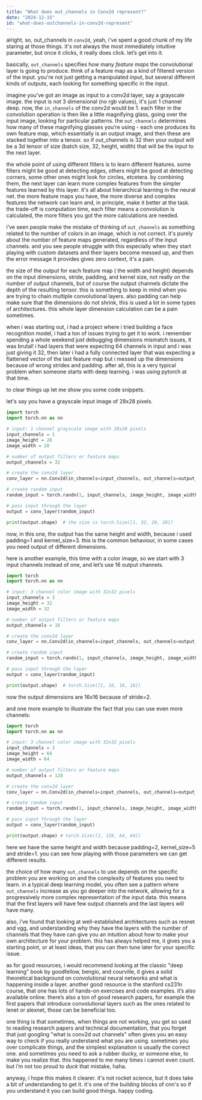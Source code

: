 ```yaml
---
title: "What does out_channels in Conv2d represent?"
date: "2024-12-15"
id: "what-does-outchannels-in-conv2d-represent"
---
```


alright, so, out_channels in `conv2d`, yeah, i've spent a good chunk of my life staring at those things. it's not always the most immediately intuitive parameter, but once it clicks, it really does click. let’s get into it.

basically, `out_channels` specifies how many *feature maps* the convolutional layer is going to produce. think of a feature map as a kind of filtered version of the input. you're not just getting a manipulated input, but several different kinds of outputs, each looking for something specific in the input.

imagine you’ve got an image as input to a conv2d layer, say a grayscale image. the input is not 3 dimensional (no rgb values), it's just 1 channel deep. now, the `in_channels` of the conv2d would be 1. each filter in the convolution operation is then like a little magnifying glass, going over the input image, looking for particular patterns. the `out_channels` determines how many of these magnifying glasses you’re using - each one produces its own feature map, which essentially is an output image, and then these are stacked together into a tensor. so if out_channels is 32 then your output will be a 3d tensor of size (batch size, 32, height, width) that will be the input to the next layer.

the whole point of using different filters is to learn different features. some filters might be good at detecting edges, others might be good at detecting corners, some other ones might look for circles, etcetera. by combining them, the next layer can learn more complex features from the simpler features learned by this layer. it's all about hierarchical learning in the neural net. the more feature maps you have, the more diverse and complex features the network can learn and, in principle, make it better at the task. the trade-off is computation time, each filter means a convolution is calculated, the more filters you got the more calculations are needed.

i’ve seen people make the mistake of thinking of `out_channels` as something related to the number of colors in an image, which is not correct. it's purely about the number of feature maps generated, regardless of the input channels. and you see people struggle with this especially when they start playing with custom datasets and their layers become messed up, and then the error message it provides gives zero context, it's a pain.

the size of the output for each feature map ( the width and height) depends on the input dimensions, stride, padding, and kernel size, not really on the number of output channels, but of course the output channels dictate the depth of the resulting tensor. this is something to keep in mind when you are trying to chain multiple convolutional layers. also padding can help make sure that the dimensions do not shrink, this is used a lot in some types of architectures. this whole layer dimension calculation can be a pain sometimes.

when i was starting out, i had a project where i tried building a face recognition model, i had a ton of issues trying to get it to work. i remember spending a whole weekend just debugging dimensions mismatch issues, it was brutal! i had layers that were expecting 64 channels in input and i was just giving it 32, then later i had a fully connected layer that was expecting a flattened vector of the last feature map but i messed up the dimensions because of wrong strides and padding. after all, this is a very typical problem when someone starts with deep learning. i was using pytorch at that time.

to clear things up let me show you some code snippets.

let's say you have a grayscale input image of 28x28 pixels.
```python
import torch
import torch.nn as nn

# input: 1 channel grayscale image with 28x28 pixels
input_channels = 1
image_height = 28
image_width = 28

# number of output filters or feature maps
output_channels = 32

# create the conv2d layer
conv_layer = nn.Conv2d(in_channels=input_channels, out_channels=output_channels, kernel_size=3, padding=1)

# create random input
random_input = torch.randn(1, input_channels, image_height, image_width)

# pass input through the layer
output = conv_layer(random_input)

print(output.shape)  # the size is torch.Size([1, 32, 28, 28])

```

now, in this one, the output has the same height and width, because i used padding=1 and kernel_size=3. this is the common behaviour, in some cases you need output of different dimensions.

here is another example, this time with a color image, so we start with 3 input channels instead of one, and let’s use 16 output channels.

```python
import torch
import torch.nn as nn

# input: 3 channel color image with 32x32 pixels
input_channels = 3
image_height = 32
image_width = 32

# number of output filters or feature maps
output_channels = 16

# create the conv2d layer
conv_layer = nn.Conv2d(in_channels=input_channels, out_channels=output_channels, kernel_size=3, stride=2, padding=1)

# create random input
random_input = torch.randn(1, input_channels, image_height, image_width)

# pass input through the layer
output = conv_layer(random_input)

print(output.shape)  # torch.Size([1, 16, 16, 16])

```
now the output dimensions are 16x16 because of stride=2.

and one more example to illustrate the fact that you can use even more channels:

```python
import torch
import torch.nn as nn

# input: 3 channel color image with 32x32 pixels
input_channels = 3
image_height = 64
image_width = 64

# number of output filters or feature maps
output_channels = 128

# create the conv2d layer
conv_layer = nn.Conv2d(in_channels=input_channels, out_channels=output_channels, kernel_size=5, stride=1, padding=2)

# create random input
random_input = torch.randn(1, input_channels, image_height, image_width)

# pass input through the layer
output = conv_layer(random_input)

print(output.shape) # torch.Size([1, 128, 64, 64])
```

here we have the same height and width because padding=2, kernel_size=5 and stride=1. you can see how playing with those parameters we can get different results.

the choice of how many `out_channels` to use depends on the specific problem you are working on and the complexity of features you need to learn. in a typical deep learning model, you often see a pattern where `out_channels` increase as you go deeper into the network, allowing for a progressively more complex representation of the input data. this means that the first layers will have few output channels and the last layers will have many.

also, i’ve found that looking at well-established architectures such as resnet and vgg, and understanding why they have the layers with the number of channels that they have can give you an intuition about how to make your own architecture for your problem. this has always helped me, it gives you a starting point, or at least ideas, that you can then tune later for your specific issue.

as for good resources, i would recommend looking at the classic "deep learning" book by goodfellow, bengio, and courville, it gives a solid theoretical background on convolutional neural networks and what is happening inside a layer. another good resource is the stanford cs231n course, that one has lots of hands-on exercises and code examples. it’s also available online. there’s also a ton of good research papers, for example the first papers that introduce convolutional layers such as the ones related to lenet or alexnet, those can be beneficial too.

one thing is that sometimes, when things are not working, you get so used to reading research papers and technical documentation, that you forget that just googling "what is conv2d out channels" often gives you an easy way to check if you really understand what you are using. sometimes you over complicate things, and the simplest explanation is usually the correct one. and sometimes you need to ask a rubber ducky, or someone else, to make you realize that. this happened to me many times i cannot even count. but i’m not too proud to *duck* that mistake, haha.

anyway, i hope this makes it clearer. it's not rocket science, but it does take a bit of understanding to get it. it's one of the building blocks of cnn's so if you understand it you can build good things. happy coding.
